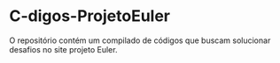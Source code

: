 # C-digos-ProjetoEuler
O repositório contém um compilado de códigos que buscam solucionar desafios no site projeto Euler.

